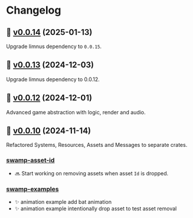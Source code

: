 # Changelog

## 🔖 [v0.0.14](https://github.com/swamp/swamp/releases/tag/v0.0.14) (2025-01-13)

Upgrade limnus dependency to `0.0.15`.

## 🔖 [v0.0.13](https://github.com/swamp/swamp/releases/tag/v0.0.13) (2024-12-03)

Upgrade limnus dependency to 0.0.12.

## 🔖 [v0.0.12](https://github.com/swamp/swamp/releases/tag/v0.0.12) (2024-12-01)

Advanced game abstraction with logic, render and audio.

## 🔖 [v0.0.10](https://github.com/swamp/swamp/releases/tag/v0.0.10) (2024-11-14)

Refactored Systems, Resources, Assets and Messages to separate crates.

### [swamp-asset-id](https://crates.io/crates/swamp-asset-id)

* 🔜 Start working on removing assets when asset `Id` is dropped.

### [swamp-examples](https://crates.io/crates/swamp-examples)

* ✨ animation example add bat animation
* ✨ animation example intentionally drop asset to test asset removal
